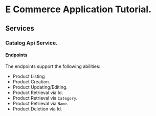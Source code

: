 # E Commerce Application Tutorial.

## Services
### Catalog Api Service.
#### Endpoints 
The endpoints support the following abilities:
- Product Listing
- Product Creation.
- Product Updating/Editing.
- Product Retrieval via Id.
- Product Retrieval via `Category`.
- Product Retrieval via `Name`.
- Product Deletion via Id.


